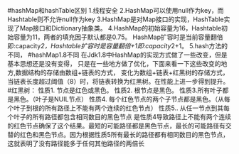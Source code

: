#hashMap和hashTable区别
1.线程安全
2.HashMap可以使用null作为key，而Hashtable则不允许null作为key
3.HashMap是对Map接口的实现，HashTable实现了Map接口和Dictionary抽象类。
4.HashMap的初始容量为16，Hashtable初始容量为11，两者的填充因子默认都是0.75。
HashMap扩容时是当前容量翻倍即:capacity*2，Hashtable扩容时是容量翻倍+1即:capacity*2+1。
5.hash方法的不同，
#hashMap1.8不同
在Jdk1.8中HashMap的实现方式做了一些改变，但是基本思想还是没有变得，
只是在一些地方做了优化，下面来看一下这些改变的地方,数据结构的存储由数组+链表的方式，
变化为数组+链表+红黑树的存储方式，当链表长度超过阈值（8）时，将链表转换为红黑树。在性能上进一步得到提升。
#红黑树：
性质1. 节点是红色或黑色。
性质2. 根节点是黑色。
性质3.所有叶子都是黑色。（叶子是NUIL节点）
性质4. 每个红色节点的两个子节点都是黑色。（从每个叶子到根的所有路径上不能有两个连续的红色节点）
性质5.. 从任一节点到其每个叶子的所有路径都包含相同数目的黑色节点
是性质4导致路径上不能有两个连续的红色节点确保了这个结果。最短的可能路径都是黑色节点，最长的可能路径有交替的红色和黑色节点。因为根据性质5所有最长的路径都有相同数目的黑色节点，这就表明了没有路径能多于任何其他路径的两倍长
